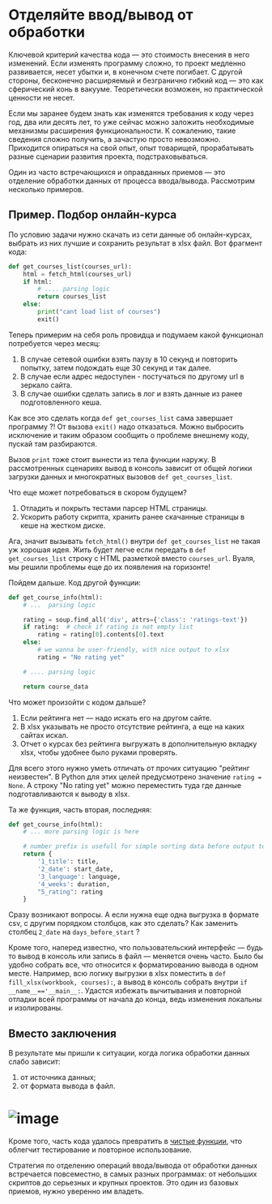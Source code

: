 # Отделяйте ввод/вывод от обработки

Ключевой критерий качества кода — это стоимость внесения в него изменений. Если изменять 
программу сложно, то проект медленно развивается, несет убытки и, в конечном счете погибает. С 
другой стороны, бесконечно расширяемый и безгранично гибкий код — это как сферический конь в 
вакууме. Теоретически возможен, но практической ценности не несет.

Если мы заранее будем знать как изменятся требования к коду через год, два или десять лет, то уже 
сейчас можно заложить необходимые механизмы расширения функциональности. К сожалению,
такие сведения сложно получить, а зачастую просто невозможно. Приходится опираться на свой 
опыт, опыт товарищей, прорабатывать разные сценарии развития проекта, подстраховываться.

Один из часто встречающихся и оправданных приемов — это отделение обработки данных от 
процесса ввода/вывода. Рассмотрим несколько примеров.

## Пример. Подбор онлайн-курса


По условию задачи нужно скачать из сети данные об онлайн-курсах, выбрать из 
них лучшие и сохранить результат в xlsx файл. Вот фрагмент кода:

```python
def get_courses_list(courses_url): 
    html = fetch_html(courses_url)
    if html:
        # .... parsing logic
        return courses_list
    else:
        print("cant load list of courses")
        exit()
```
Теперь примерим на себя роль провидца и подумаем какой функционал потребуется 
через месяц:

 1. В случае сетевой ошибки взять паузу в 10 секунд и повторить попытку, затем 
подождать еще 30 секунд и так далее.
 2. В случае если адрес недоступен - постучаться по другому url в зеркало сайта.
 3. В случае ошибки сделать запись в лог и взять данные из ранее подготовленного кеша.

Как все это сделать когда ```def get_courses_list``` сама завершает программу ?! От вызова ```exit()``` 
надо отказаться. Можно выбросить исключение и таким образом сообщить о проблеме внешнему коду, 
пускай там разбираются.

Вызов ```print``` тоже стоит вынести из тела функции наружу. В рассмотренных сценариях вывод в 
консоль зависит от общей логики загрузки данных и многократных вызовов ```def get_courses_list```.

Что еще может потребоваться в скором будущем?

 1. Отладить и покрыть тестами парсер HTML страницы.
 2. Ускорить работу скрипта, хранить ранее скачанные страницы в кеше на жестком диске.

Ага, значит вызывать ```fetch_html()``` внутри ```def get_courses_list``` не такая уж хорошая идея. Жить 
будет легче если передать в ```def get_courses_list``` строку с HTML разметкой вместо ```courses_url```. 
Вуаля, мы решили проблемы еще до их появления на горизонте!

Пойдем дальше. Код другой функции:
```python
def get_course_info(html):
    # ...  parsing logic

    rating = soup.find_all('div', attrs={'class': 'ratings-text'})
    if rating:  # check if rating is not empty list
        rating = rating[0].contents[0].text
    else:
        # we wanna be user-friendly, with nice output to xlsx
        rating = "No rating yet"

    # .... parsing logic

    return course_data
```
Что может произойти с кодом дальше?

 1. Если рейтинга нет — надо искать его на другом сайте.
 2. В xlsx указывать не просто отсутствие рейтинга, а еще на каких сайтах искал.
 3. Отчет о курсах без рейтинга выгружать в дополнительную вкладку xlsx, чтобы удобнее было руками проверять.

Для всего этого нужно уметь отличать от прочих ситуацию "рейтинг неизвестен". В Python для этих 
целей предусмотрено значение ```rating = None```. А строку "No rating yet" можно переместить туда где 
данные подготавливаются к выводу в xlsx.

Та же функция, часть вторая, последняя:
```python
def get_course_info(html):
    # ... more parsing logic is here

    # number prefix is usefull for simple sorting data before output to xlsx
    return {
        '1_title': title,
        '2_date': start_date,
        '3_language': language,
        '4_weeks': duration,
        "5_rating": rating
    }
```
Сразу возникают вопросы. А если нужна еще одна выгрузка в формате csv, с другим порядком 
столбцов, как это сделать? Как заменить столбец ```2_date``` на ```days_before_start``` ?

Кроме того, наперед известно, что пользовательский интерфейс — будь то вывод в консоль или 
запись в файл — меняется очень часто. Было бы удобно собрать все, что относится к
форматированию вывода в одном месте. Например, всю логику выгрузки в xlsx поместить в 
```def fill_xlsx(workbook, courses):```, а вывод в консоль собрать внутри ```if __name__=='__main__:```. Удастся 
избежать вычитывания и повторной отладки всей программы от начала до конца, ведь изменения 
локальны и изолированы.


## Вместо заключения


В результате мы пришли к ситуации, когда логика обработки данных слабо зависит:

 1. от источника данных;
 2. от формата вывода в файл.


![image](https://dvmn.org/filer/canonical/1594117412/678/)
=======
Кроме того, часть кода удалось превратить в [чистые функции](https://devman.org/encyclopedia/decomposition/decomposition_pure_functions/), что облегчит тестирование и 
повторное использование.

Стратегия по отделению операций ввода/вывода от обработки данных встречается повсеместно, в 
самых разных программах: от небольших скриптов до серьезных и крупных проектов. Это один из 
базовых приемов, нужно уверенно им владеть.


